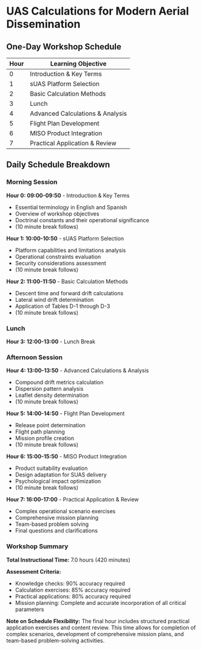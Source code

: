 # UAS Calculations for Modern Aerial Dissemination

## One-Day Workshop Schedule

| Hour | Learning Objective                            |
| ---- | --------------------------------------------- |
| 0    | Introduction & Key Terms                      |
| 1    | sUAS Platform Selection                       |
| 2    | Basic Calculation Methods                     |
| 3    | Lunch                                         |
| 4    | Advanced Calculations & Analysis              |
| 5    | Flight Plan Development                       |
| 6    | MISO Product Integration                      |
| 7    | Practical Application & Review                |

## Daily Schedule Breakdown

### Morning Session

**Hour 0: 09:00-09:50** - Introduction & Key Terms 
- Essential terminology in English and Spanish
- Overview of workshop objectives
- Doctrinal constants and their operational significance
- (10 minute break follows)

**Hour 1: 10:00-10:50** - sUAS Platform Selection
- Platform capabilities and limitations analysis
- Operational constraints evaluation
- Security considerations assessment
- (10 minute break follows)

**Hour 2: 11:00-11:50** - Basic Calculation Methods
- Descent time and forward drift calculations
- Lateral wind drift determination
- Application of Tables D-1 through D-3
- (10 minute break follows)

### Lunch

**Hour 3: 12:00-13:00** - Lunch Break

### Afternoon Session

**Hour 4: 13:00-13:50** - Advanced Calculations & Analysis
- Compound drift metrics calculation
- Dispersion pattern analysis
- Leaflet density determination
- (10 minute break follows)

**Hour 5: 14:00-14:50** - Flight Plan Development
- Release point determination
- Flight path planning
- Mission profile creation
- (10 minute break follows)

**Hour 6: 15:00-15:50** - MISO Product Integration
- Product suitability evaluation
- Design adaptation for SUAS delivery
- Psychological impact optimization
- (10 minute break follows)

**Hour 7: 16:00-17:00** - Practical Application & Review
- Complex operational scenario exercises
- Comprehensive mission planning
- Team-based problem solving
- Final questions and clarifications

### Workshop Summary

**Total Instructional Time:** 7.0 hours (420 minutes)

**Assessment Criteria:**
- Knowledge checks: 90% accuracy required
- Calculation exercises: 85% accuracy required
- Practical applications: 80% accuracy required
- Mission planning: Complete and accurate incorporation of all critical parameters

**Note on Schedule Flexibility:** The final hour includes structured practical application exercises and content review. This time allows for completion of complex scenarios, development of comprehensive mission plans, and team-based problem-solving activities.

